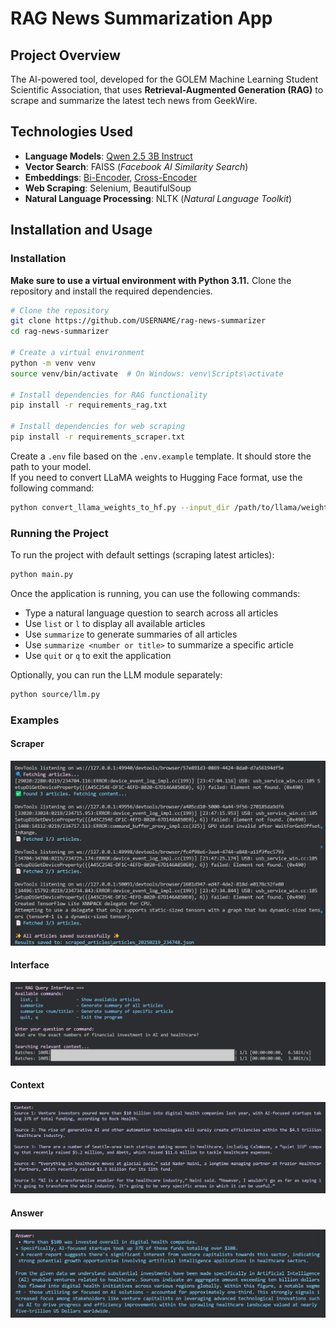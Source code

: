 # RAG News Summarization App

## Project Overview

The AI-powered tool, developed for the GOLEM Machine Learning Student Scientific Association, that uses **Retrieval-Augmented Generation (RAG)** to scrape and summarize the latest tech news from GeekWire.

## Technologies Used

-   **Language Models**: [Qwen 2.5 3B Instruct](https://huggingface.co/Qwen/Qwen2.5-3B-Instruct)
-   **Vector Search**: FAISS (*Facebook AI Similarity Search*)
-   **Embeddings**: [Bi-Encoder](https://huggingface.co/sentence-transformers/all-MiniLM-L6-v2), [Cross-Encoder](https://huggingface.co/cross-encoder/ms-marco-MiniLM-L-6-v2) 
-   **Web Scraping**: Selenium, BeautifulSoup
-   **Natural Language Processing**: NLTK (*Natural Language Toolkit*)

## Installation and Usage

### Installation
**Make sure to use a virtual environment with Python 3.11.**
Clone the repository and install the required dependencies.


```bash
# Clone the repository
git clone https://github.com/USERNAME/rag-news-summarizer
cd rag-news-summarizer

# Create a virtual environment
python -m venv venv
source venv/bin/activate  # On Windows: venv\Scripts\activate

# Install dependencies for RAG functionality
pip install -r requirements_rag.txt

# Install dependencies for web scraping
pip install -r requirements_scraper.txt
```
Create a `.env` file based on the `.env.example` template. It should store the path to your model.  
If you need to convert LLaMA weights to Hugging Face format, use the following command:

```bash
python convert_llama_weights_to_hf.py --input_dir /path/to/llama/weights --model_size 7B --output_dir ./models/llama-7b-hf
```

### Running the Project

To run the project with default settings (scraping latest articles):

```bash
python main.py
```

Once the application is running, you can use the following commands:

-   Type a natural language question to search across all articles
-   Use `list` or `l` to display all available articles
-   Use `summarize` to generate summaries of all articles
-   Use `summarize <number or title>` to summarize a specific article
-   Use `quit` or `q` to exit the application

Optionally, you can run the LLM module separately:
```bash
python source/llm.py
```
### Examples
#### Scraper
![Scraper](https://raw.githubusercontent.com/PhoXinuS/RAG-News-Summarization/refs/heads/main/presentation/image1.png)
#### Interface
![Interface](https://github.com/PhoXinuS/RAG-News-Summarization/blob/main/presentation/image3.png?raw=true)
#### Context
![Context](https://raw.githubusercontent.com/PhoXinuS/RAG-News-Summarization/refs/heads/main/presentation/image2.png)
#### Answer
![Answer](https://github.com/PhoXinuS/RAG-News-Summarization/blob/main/presentation/image4.png?raw=true)
